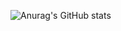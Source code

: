 ![Anurag's GitHub stats](https://github-readme-stats.vercel.app/api?username=8harrisonanuraghazra&show_icons=true&theme=radical)
